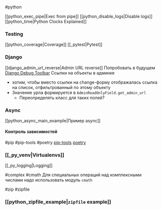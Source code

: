 #python

[[python_exec_pipe|Exec from pipe]]
[[python_disable_logs|Disable logs]]
[[python_time|Python Clocks Explained]]

### Testing
[[python_coverage|Coverage]]
[[_pytest|Pytest]]

### Django
[[django_admin_url_reverse|Admin URL reverse]]
Попробовать в будущем [Django Debug Toolbar](https://github.com/jazzband/django-debug-toolbar)
Ссылки на объекты в админке
 - хотим, чтобы вместо ссылки на change-форму отображалась ссылка на список, отфильтрованный по этому объекту
 - Значение урла формируется в `AdminReadOnlyField.get_admin_url`
	 - Переопределять класс для таких полей?

### Async
[[python_async_main_example|Пример async]]

#### Контроль зависимостей
#pip #pip-tools #poetry
[pip-tools](https://pypi.org/project/pip-tools/)
[poetry](https://python-poetry.org/docs/)

### [[_py_venv|Virtualenvs]]

[[_py_logging|Logging]]

#complex #cmath
Для специальных операций над комплексными числами надо использовать модуль `cmath`

#zip #zipfile
### [[python_zipfile_example|`zipfile` example]]